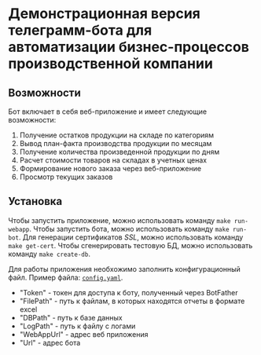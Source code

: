 # Демонстрационная версия телеграмм-бота для автоматизации бизнес-процессов производственной компании
## Возможности
Бот включает в себя веб-приложение и имеет следующие возможности:
1. Получение остатков продукции на складе по категориям
2. Вывод план-факта производства продукции по месяцам
3. Получение количества произведенной продукции по дням
4. Расчет стоимости товаров на складах в учетных ценах
5. Формирование нового заказа через веб-приложениe
6. Просмотр текущих заказов

## Установка
Чтобы запустить приложение, можно использовать команду `make run-webapp`.
Чтобы запустить бота, можно использовать команду `make run-bot`.
Для генерации сертификатов *SSL*, можно использовать команду `make get-cert`.
Чтобы сгенерировать тестовую БД, можно использовать команду `make create-db`.

Для работы приложения необхожимо заполнить конфигурационный файл.
Пример файла: [`config.yaml`](./example/example_config.yaml).
- "Token" - токен для доступа к боту, полученный через BotFather
- "FilePath" - путь к файлам, в которых находятся отчеты в формате excel
- "DBPath" - путь к базе данных
- "LogPath" - путь к файлу с логами
- "WebAppUrl" - адрес веб приложения
- "Url" - адрес бота

